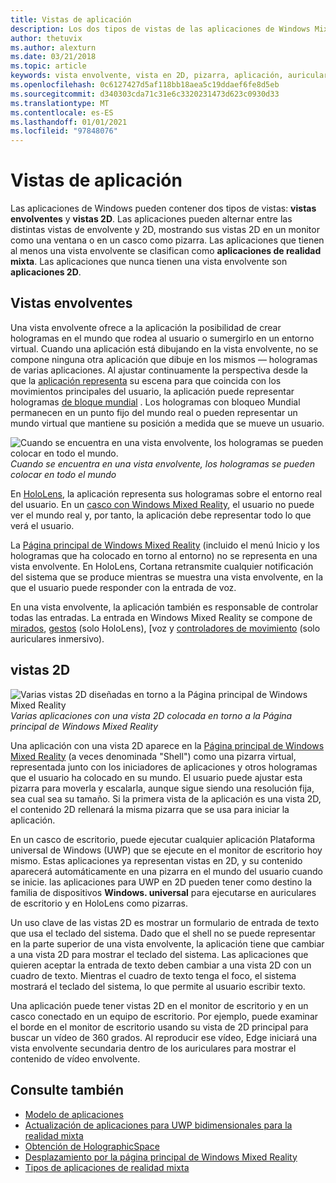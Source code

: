 ```yaml
---
title: Vistas de aplicación
description: Los dos tipos de vistas de las aplicaciones de Windows Mixed Reality son vistas envolventes y vistas 2D.
author: thetuvix
ms.author: alexturn
ms.date: 03/21/2018
ms.topic: article
keywords: vista envolvente, vista en 2D, pizarra, aplicación, auriculares de realidad mixta, auriculares de realidad mixta de Windows, auriculares de realidad virtual, HoloLens, MRTK, kit de herramientas de realidad mixta
ms.openlocfilehash: 0c6127427d5af118bb18aea5c19ddaef6fe8d5eb
ms.sourcegitcommit: d340303cda71c31e6c3320231473d623c0930d33
ms.translationtype: MT
ms.contentlocale: es-ES
ms.lasthandoff: 01/01/2021
ms.locfileid: "97848076"
---
```

# <a name="app-views"></a>Vistas de aplicación

Las aplicaciones de Windows pueden contener dos tipos de vistas: **vistas envolventes** y **vistas 2D**. Las aplicaciones pueden alternar entre las distintas vistas de envolvente y 2D, mostrando sus vistas 2D en un monitor como una ventana o en un casco como pizarra. Las aplicaciones que tienen al menos una vista envolvente se clasifican como **aplicaciones de realidad mixta**. Las aplicaciones que nunca tienen una vista envolvente son **aplicaciones 2D**.

## <a name="immersive-views"></a>Vistas envolventes

Una vista envolvente ofrece a la aplicación la posibilidad de crear hologramas en el mundo que rodea al usuario o sumergirlo en un entorno virtual. Cuando una aplicación está dibujando en la vista envolvente, no se compone ninguna otra aplicación que dibuje en los mismos &mdash; hologramas de varias aplicaciones. Al ajustar continuamente la perspectiva desde la que la [aplicación representa](../develop/platform-capabilities-and-apis/rendering.md) su escena para que coincida con los movimientos principales del usuario, la aplicación puede representar hologramas [de bloque mundial](coordinate-systems.md) . Los hologramas con bloqueo Mundial permanecen en un punto fijo del mundo real o pueden representar un mundo virtual que mantiene su posición a medida que se mueve un usuario.

![Cuando se encuentra en una vista envolvente, los hologramas se pueden colocar en todo el mundo.](images/designoverview-940px.jpg)<br>
*Cuando se encuentra en una vista envolvente, los hologramas se pueden colocar en todo el mundo*

En [HoloLens](https://docs.microsoft.com/hololens/hololens1-hardware), la aplicación representa sus hologramas sobre el entorno real del usuario. En un [casco con Windows Mixed Reality](../discover/immersive-headset-hardware-details.md), el usuario no puede ver el mundo real y, por tanto, la aplicación debe representar todo lo que verá el usuario.

La [Página principal de Windows Mixed Reality](../discover/navigating-the-windows-mixed-reality-home.md) (incluido el menú Inicio y los hologramas que ha colocado en torno al entorno) no se representa en una vista envolvente. En HoloLens, Cortana retransmite cualquier notificación del sistema que se produce mientras se muestra una vista envolvente, en la que el usuario puede responder con la entrada de voz.

En una vista envolvente, la aplicación también es responsable de controlar todas las entradas. La entrada en Windows Mixed Reality se compone de [mirados](gaze-and-commit.md), [gestos](gaze-and-commit.md#composite-gestures) (solo HoloLens), [voz y [controladores de movimiento](motion-controllers.md) (solo auriculares inmersivo).

## <a name="2d-views"></a>vistas 2D

![Varias vistas 2D diseñadas en torno a la Página principal de Windows Mixed Reality](images/teleportation-940px.png)<br>
*Varias aplicaciones con una vista 2D colocada en torno a la Página principal de Windows Mixed Reality*

Una aplicación con una vista 2D aparece en la [Página principal de Windows Mixed Reality](../discover/navigating-the-windows-mixed-reality-home.md) (a veces denominada "Shell") como una pizarra virtual, representada junto con los iniciadores de aplicaciones y otros hologramas que el usuario ha colocado en su mundo. El usuario puede ajustar esta pizarra para moverla y escalarla, aunque sigue siendo una resolución fija, sea cual sea su tamaño. Si la primera vista de la aplicación es una vista 2D, el contenido 2D rellenará la misma pizarra que se usa para iniciar la aplicación.

En un casco de escritorio, puede ejecutar cualquier aplicación Plataforma universal de Windows (UWP) que se ejecute en el monitor de escritorio hoy mismo. Estas aplicaciones ya representan vistas en 2D, y su contenido aparecerá automáticamente en una pizarra en el mundo del usuario cuando se inicie. las aplicaciones para UWP en 2D pueden tener como destino la familia de dispositivos **Windows. universal** para ejecutarse en auriculares de escritorio y en HoloLens como pizarras.

Un uso clave de las vistas 2D es mostrar un formulario de entrada de texto que usa el teclado del sistema. Dado que el shell no se puede representar en la parte superior de una vista envolvente, la aplicación tiene que cambiar a una vista 2D para mostrar el teclado del sistema. Las aplicaciones que quieren aceptar la entrada de texto deben cambiar a una vista 2D con un cuadro de texto. Mientras el cuadro de texto tenga el foco, el sistema mostrará el teclado del sistema, lo que permite al usuario escribir texto.

Una aplicación puede tener vistas 2D en el monitor de escritorio y en un casco conectado en un equipo de escritorio. Por ejemplo, puede examinar el borde en el monitor de escritorio usando su vista de 2D principal para buscar un vídeo de 360 grados. Al reproducir ese vídeo, Edge iniciará una vista envolvente secundaria dentro de los auriculares para mostrar el contenido de vídeo envolvente.

## <a name="see-also"></a>Consulte también

* [Modelo de aplicaciones](app-model.md)
* [Actualización de aplicaciones para UWP bidimensionales para la realidad mixta](../develop/porting-apps/building-2d-apps.md)
* [Obtención de HolographicSpace](../develop/native/getting-a-holographicspace.md)
* [Desplazamiento por la página principal de Windows Mixed Reality](../discover/navigating-the-windows-mixed-reality-home.md)
* [Tipos de aplicaciones de realidad mixta](types-of-mixed-reality-apps.md)
